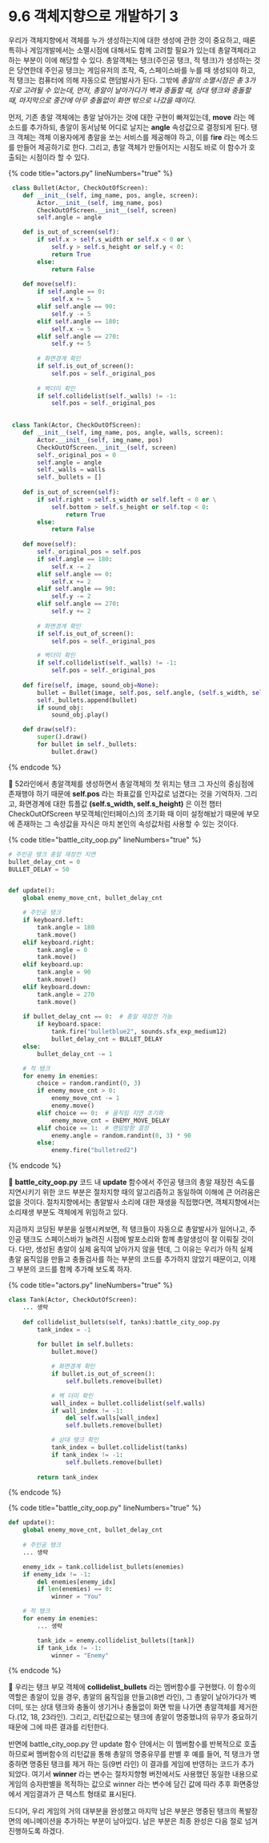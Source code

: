 # 9.6 객체지향으로 개발하기 3

우리가 객체지향에서 객체를 누가 생성하는지에 대한 생성에 관한 것이 중요하고, 때론 특히나 게임개발에서는 소멸시점에 대해서도 함께 고려할 필요가 있는데 총알객체라고 하는 부분이 이에 해당할 수 있다. 총알객체는 탱크(주인공 탱크, 적 탱크)가 생성하는 것은 당연한데 주인공 탱크는 게임유저의 조작, 즉, 스페이스바를 누를 때 생성되야 하고, 적 탱크는 컴퓨터에 의해 자동으로 랜덤발사가 된다. 그밖에 _총알의 소멸시점은 총 3가지로 고려될 수 있는데, 먼저, 총알이 날아가다가 벽과 충돌할 때, 상대 탱크와 충돌할 때, 마지막으로 중간에 아무 충돌없이 화면 밖으로 나갔을 때이다._

먼저,  기존 총알 객체에는 총알 날아가는 것에 대한 구현이 빠져있는데, **move** 라는 메소드를 추가하되, 총알이 동서남북 어디로 날지는 **angle** 속성값으로 결정되게 된다. 탱크 객체는 객체 이용자에게 총알을 쏘는 서비스를 제공해야 하고, 이를 f**ire** 라는 메소드를 만들어 제공하기로 한다. 그리고,  총알 객체가 만들어지는 시점도 바로 이 함수가 호출되는 시점이라 할 수 있다.

{% code title="actors.py" lineNumbers="true" %}
```python
 class Bullet(Actor, CheckOutOfScreen):
    def __init__(self, img_name, pos, angle, screen):
        Actor.__init__(self, img_name, pos)
        CheckOutOfScreen.__init__(self, screen)
        self.angle = angle

    def is_out_of_screen(self):
        if self.x > self.s_width or self.x < 0 or \
            self.y > self.s_height or self.y < 0:
            return True
        else:
            return False
            
    def move(self):
        if self.angle == 0:
            self.x += 5
        elif self.angle == 90:
            self.y -= 5
        elif self.angle == 180:
            self.x -= 5
        elif self.angle == 270:
            self.y += 5
            
        # 화면경계 확인
        if self.is_out_of_screen():
            self.pos = self._original_pos
            
        # 벽더미 확인
        if self.collidelist(self._walls) != -1:
            self.pos = self._original_pos

 
 class Tank(Actor, CheckOutOfScreen):
    def __init__(self, img_name, pos, angle, walls, screen):
        Actor.__init__(self, img_name, pos)
        CheckOutOfScreen.__init__(self, screen)
        self._original_pos = 0
        self.angle = angle
        self._walls = walls
        self._bullets = []
        
    def is_out_of_screen(self):
        if self.right > self.s_width or self.left < 0 or \
            self.bottom > self.s_height or self.top < 0:
                return True
        else:
            return False
            
    def move(self):
        self._original_pos = self.pos
        if self.angle == 180:
            self.x -= 2
        elif self.angle == 0:
            self.x += 2
        elif self.angle == 90:
            self.y -= 2
        elif self.angle == 270:
            self.y += 2
        
        # 화면경계 확인
        if self.is_out_of_screen():
            self.pos = self._original_pos

        # 벽더미 확인
        if self.collidelist(self._walls) != -1:
            self.pos = self._original_pos
           
    def fire(self, image, sound_obj=None):
        bullet = Bullet(image, self.pos, self.angle, (self.s_width, self.s_height))
        self._bullets.append(bullet)
        if sound_obj:
            sound_obj.play()

    def draw(self):
        super().draw()
        for bullet in self._bullets:
            bullet.draw()
```
{% endcode %}

:1234: 52라인에서 총알객체를 생성하면서 총알객체의 첫 위치는 탱크 그 자신의 중심점에 존재행야 하기 때문에 **self.pos** 라는 좌표값를 인자값로 넘겼다는 것을 기억하자. 그리고, 화면경계에 대한 튜플값 **(self.s\_width, self.s\_height)** 은 이전 챕터 CheckOutOfScreen 부모객체(인터페이스)의 초기화 때 이미 설정해놨기 때문에 부모에 존재하는 그 속성값을 자식은 마치 본인의 속성값처럼 사용할 수 있는 것이다.

{% code title="battle_city_oop.py" lineNumbers="true" %}
```python
# 주인공 탱크 총알 재장전 지연
bullet_delay_cnt = 0
BULLET_DELAY = 50


def update():
    global enemy_move_cnt, bullet_delay_cnt

    # 주인공 탱크
    if keyboard.left:
        tank.angle = 180
        tank.move()
    elif keyboard.right:
        tank.angle = 0
        tank.move()
    elif keyboard.up:
        tank.angle = 90
        tank.move()
    elif keyboard.down:
        tank.angle = 270
        tank.move()
        
    if bullet_delay_cnt == 0:  # 총알 재장전 가능
        if keyboard.space:
            tank.fire("bulletblue2", sounds.sfx_exp_medium12)
            bullet_delay_cnt = BULLET_DELAY
    else:
        bullet_delay_cnt -= 1

    # 적 탱크
    for enemy in enemies:
        choice = random.randint(0, 3)
        if enemy_move_cnt > 0:
            enemy_move_cnt -= 1
            enemy.move()
        elif choice == 0:  # 움직임 지연 초기화
            enemy_move_cnt = ENEMY_MOVE_DELAY
        elif choice == 1:  # 랜덤방향 결정
            enemy.angle = random.randint(0, 3) * 90
        else:
            enemy.fire("bulletred2")
```
{% endcode %}

:1234: **battle\_city\_oop.py** 코드 내 **update** 함수에서 주인공 탱크의 총알 재장전 속도를 지연시키기 위한 코드 부분은 절차지향 때의 알고리즘하고 동일하여 이해에 큰 어려움은 없을 것이다. 절차지향에서는 총알발사 소리에 대한 재생을 직접했다면, 객체지향에서는 소리재생 부분도 객체에게 위임하고 있다.&#x20;

지금까지 코딩된 부분을 실행시켜보면, 적 탱크들이 자동으로 총알발사가 일어나고, 주인공 탱크도 스페이스바가 눌려진 시점에 발포소리와 함께 총알생성이 잘 이뤄질 것이다. 다만, 생성된 총알이 실제 움직여 날아가지 않을 텐데, 그 이유는 우리가 아직 실제 총알 움직임을 만들고 충돌검사를 하는 부분의 코드를 추가하지 않았기 때문이고, 이제 그 부분의 코드를 함께 추가해 보도록 하자.

{% code title="actors.py" lineNumbers="true" %}
```python
class Tank(Actor, CheckOutOfScreen):
    ... 생략
            
    def collidelist_bullets(self, tanks):battle_city_oop.py
        tank_index = -1
        
        for bullet in self.bullets:
            bullet.move()

            # 화면경계 확인
            if bullet.is_out_of_screen():
                self.bullets.remove(bullet)

            # 벽 더미 확인
            wall_index = bullet.collidelist(self.walls)
            if wall_index != -1:
                del self.walls[wall_index]
                self.bullets.remove(bullet)

            # 상대 탱크 확인
            tank_index = bullet.collidelist(tanks)
            if tank_index != -1:
                self.bullets.remove(bullet)
                
        return tank_index
```
{% endcode %}

{% code title="battle_city_oop.py" lineNumbers="true" %}
```python
def update():
    global enemy_move_cnt, bullet_delay_cnt
    
    # 주인공 탱크
    ... 생략

    enemy_idx = tank.collidelist_bullets(enemies)
    if enemy_idx != -1:
        del enemies[enemy_idx]
        if len(enemies) == 0:
            winner = "You"

    # 적 탱크
    for enemy in enemies:
        ... 생략

        tank_idx = enemy.collidelist_bullets([tank])
        if tank_idx != -1:
            winner = "Enemy"
```
{% endcode %}

:1234: 우리는 탱크 부모 객체에 **collidelist\_bullets** 라는 멤버함수를 구현했다. 이 함수의 역할은 총알이 있을 경우, 총알의 움직임을 만들고(8번 라인), 그 총알이 날아가다가 벽 더미, 또는 상대 탱크와 충돌이 생기거나 충돌없이 화면 밖을 나가면 총알객체를 제거한다.(12, 18, 23라인). 그리고, 리턴값으로는 탱크에 총알이 명중했냐의 유무가 중요하기 때문에 그에 따른 결과를 리턴한다.

반면에 battle\_city\_oop.py 안 update 함수 안에서는 이 멤버함수를 반복적으로 호출하므로써 멤버함수의 리턴값을 통해 총알의 명중유무를 판별 후 예를 들어, 적 탱크가 명중하면 명중된 탱크를 제거 하는 등(9번 라인) 이 결과를 게임에 반영하는 코드가 추가되었다. 여기서 **winner** 라는 변수는 절차지향형 버전에서도 사용했던 동일한 내용으로 게임의 승자판별을 목적하는 값으로 winner 라는 변수에 담긴 값에 따라 추후 화면중앙에서 게임결과가 큰 텍스트 형태로 표시된다.

드디어, 우리 게임의 거의 대부분을 완성했고 마지막 남은 부분은 명중된 탱크의 폭발장면의 에니메이션을 추가하는 부분이 남아있다. 남은 부분은 최종 완성은 다음 절로 넘겨 진행하도록 하겠다.
